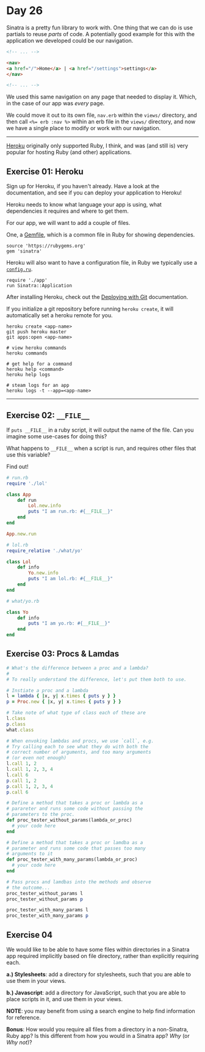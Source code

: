 # Day 26  
  
Sinatra is a pretty fun library to work with. One thing that we can do is use partials to reuse _parts_ of code. A potentially good example for this with the application we developed could be our navigation.  
  
```html
<!-- ... -->

<nav>
<a href="/">Home</a> | <a href="/settings">settings</a>
</nav>

<!-- ... -->
```

We used this same navigation on any page that needed to display it. Which, in the case of our app was _every_ page.  
  
We could move it out to its own file, `nav.erb` within the `views/` directory, and then call `<%= erb :nav %>` within an erb file in the `views/` directory, and now we have a single place to modify or work with our navigation.  
  
---  
  
[Heroku](https://www.heroku.com/) originally only supported Ruby, I think, and was (and still is) very popular for hosting Ruby (and other) applications.  
  
## Exercise 01: Heroku  
  
Sign up for Heroku, if you haven't already. Have a look at the documentation, and see if you can deploy your application to Heroku!  
  
Heroku needs to know what language your app is using, what dependencies it requires and where to get them.  
  
For our app, we will want to add a couple of files.  
  
One, a [Gemfile](https://bundler.io/man/gemfile.5.html), which is a common file in Ruby for showing dependencies. 

```
source 'https://rubygems.org'
gem 'sinatra'

```

Heroku will also want to have a configuration file, in Ruby we typically use a [`config.ru`](https://devcenter.heroku.com/articles/rack#sinatra).  
  
```ru
require './app'
run Sinatra::Application
```

After installing Heroku, check out the [Deploying with Git](https://devcenter.heroku.com/articles/git) documentation.  
  
If you initialize a git repository before running `heroku create`, it will automatically set a heroku remote for you.  
  
```
heroku create <app-name>
git push heroku master
git apps:open <app-name>

# view heroku commands
heroku commands

# get help for a command
heroku help <command>
heroku help logs

# steam logs for an app
heroku logs -t --app=<app-name>
```

---

## Exercise 02: `__FILE__`  
  
If `puts __FILE__` in a ruby script, it will output the name of the file. Can you imagine some use-cases for doing this?  
  
What happens to `__FILE__` when a script is run, and requires other files that use this variable?  

Find out!

```ruby
# run.rb
require './lol'

class App
    def run
        Lol.new.info
        puts "I am run.rb: #{__FILE__}"
    end
end

App.new.run

```

```ruby
# lol.rb
require_relative './what/yo'

class Lol
    def info
        Yo.new.info
        puts "I am lol.rb: #{__FILE__}"
    end
end

```

```ruby
# what/yo.rb

class Yo
    def info
        puts "I am yo.rb: #{__FILE__}"
    end
end

```

## Exercise 03: Procs & Lamdas

```ruby
# What's the difference between a proc and a lambda?
#
# To really understand the difference, let's put them both to use.

# Instiate a proc and a lambda
l = lambda { |x, y| x.times { puts y } }
p = Proc.new { |x, y| x.times { puts y } }

# Take note of what type of class each of these are
l.class
p.class
what.class

# When envoking lambdas and procs, we use `call`, e.g.
# Try calling each to see what they do with both the 
# correct number of arguments, and too many arguments 
# (or even not enough)
l.call 1, 2
l.call 1, 2, 3, 4
l.call 6
p.call 1, 2
p.call 1, 2, 3, 4
p.call 6

# Define a method that takes a proc or lambda as a
# parareter and runs some code without passing the
# parameters to the proc.
def proc_tester_without_params(lambda_or_proc)
  # your code here
end

# Define a method that takes a proc or lamdba as a 
# parameter and runs some code that passes too many
# arguments to it
def proc_tester_with_many_params(lambda_or_proc)
  # your code here
end

# Pass procs and lamdbas into the methods and observe
# the outcome...
proc_tester_without_params l
proc_tester_without_params p

proc_tester_with_many_params l
proc_tester_with_many_params p

```

## Exercise 04  
  
We would like to be able to have some files within directories in a Sinatra app required implicitly based on file directory, rather than explicitly requiring each.  
  
**a.) Stylesheets**: add a directory for stylesheets, such that you are able to use them in your views.  
  
**b.) Javascript**: add a directory for JavaScript, such that you are able to place scripts in it, and use them in your views.  
  
**NOTE**: you may benefit from using a search engine to help find information for reference.  
  
**Bonus**: How would you require all files from a directory in a non-Sinatra, Ruby app? Is this different from how you would in a Sinatra app? _Why_ (or _Why not_)?  

